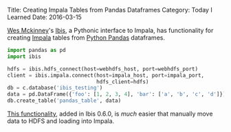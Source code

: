 Title: Creating Impala Tables from Pandas Dataframes
Category: Today I Learned
Date: 2016-03-15

[Wes Mckinney](http://wesmckinney.com/ "Wes McKinney")'s [Ibis](http://docs.ibis-project.org/index.html), a Pythonic interface to Impala, has functionality for creating [Impala](https://www.cloudera.com/products/apache-hadoop/impala.html "Apache Impala") tables from [Python Pandas](http://pandas.pydata.org/ "Python Data Analysis Library &mdash; pandas: Python Data Analysis Library") dataframes.

```python
import pandas as pd
import ibis

hdfs = ibis.hdfs_connect(host=webhdfs_host, port=webhdfs_port)
client = ibis.impala.connect(host=impala_host, port=impala_port,
                             hdfs_client=hdfs)
db = c.database('ibis_testing')
data = pd.DataFrame({'foo': [1, 2, 3, 4], 'bar': ['a', 'b', 'c', 'd']})
db.create_table('pandas_table', data)
```

[This functionality](http://docs.ibis-project.org/impala.html#creating-tables), added in Ibis 0.6.0, is _much_ easier that manually move data to HDFS and loading into Impala.